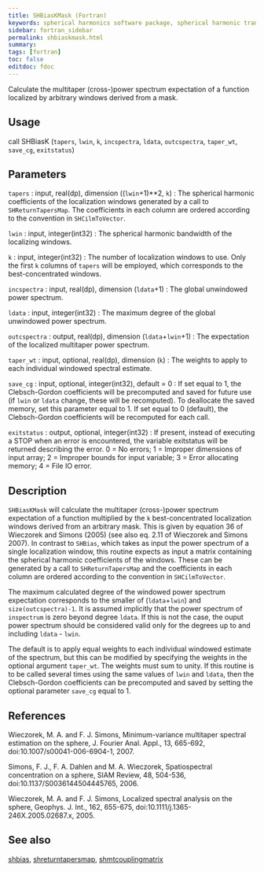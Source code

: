 ```yaml
---
title: SHBiasKMask (Fortran)
keywords: spherical harmonics software package, spherical harmonic transform, legendre functions, multitaper spectral analysis, fortran, Python, gravity, magnetic field
sidebar: fortran_sidebar
permalink: shbiaskmask.html
summary:
tags: [fortran]
toc: false
editdoc: fdoc
---
```


Calculate the multitaper (cross-)power spectrum expectation of a function localized by arbitrary windows derived from a mask.

## Usage

call SHBiasK (`tapers`, `lwin`, `k`, `incspectra`, `ldata`, `outcspectra`, `taper_wt`, `save_cg`, `exitstatus`)

## Parameters

`tapers` : input, real(dp), dimension ((`lwin`+1)**2, `k`)
:   The spherical harmonic coefficients of the localization windows generated by a call to `SHReturnTapersMap`. The coefficients in each column are ordered according to the convention in `SHCilmToVector`.

`lwin` : input, integer(int32)
:   The spherical harmonic bandwidth of the localizing windows.

`k` : input, integer(int32)
:   The number of localization windows to use. Only the first `k` columns of `tapers` will be employed, which corresponds to the best-concentrated windows.

`incspectra` : input, real(dp), dimension (`ldata`+1)
:   The global unwindowed power spectrum.

`ldata` : input, integer(int32)
:   The maximum degree of the global unwindowed power spectrum.

`outcspectra` : output, real(dp), dimension (`ldata`+`lwin`+1)
:   The expectation of the localized multitaper power spectrum.

`taper_wt` : input, optional, real(dp), dimension (`k`)
:   The weights to apply to each individual windowed spectral estimate.

`save_cg` : input, optional, integer(int32), default = 0
:   If set equal to 1, the Clebsch-Gordon coefficients will be precomputed and saved for future use (if `lwin` or `ldata` change, these will be recomputed). To deallocate the saved memory, set this parameter equal to 1. If set equal to 0 (default), the Clebsch-Gordon coefficients will be recomputed for each call.

`exitstatus` : output, optional, integer(int32)
:   If present, instead of executing a STOP when an error is encountered, the variable exitstatus will be returned describing the error. 0 = No errors; 1 = Improper dimensions of input array; 2 = Improper bounds for input variable; 3 = Error allocating memory; 4 = File IO error.

## Description

`SHBiasKMask` will calculate the multitaper (cross-)power spectrum expectation of a function multiplied by the `k` best-concentrated localization windows derived from an arbitrary mask. This is given by equation 36 of Wieczorek and Simons (2005) (see also eq. 2.11 of Wieczorek and Simons 2007). In contrast to `SHBias`, which takes as input the power spectrum of a single localization window, this routine expects as input a matrix containing the spherical harmonic coefficients of the windows. These can be generated by a call to `SHReturnTapersMap` and the coefficients in each column are ordered according to the convention in `SHCilmToVector`.

The maximum calculated degree of the windowed power spectrum expectation corresponds to the smaller of (`ldata`+`lwin`) and `size(outcspectra)-1`. It is assumed implicitly that the power spectrum of `inspectrum` is zero beyond degree `ldata`. If this is not the case, the ouput power spectrum should be considered valid only for the degrees up to and including `ldata` - `lwin`.

The default is to apply equal weights to each individual windowed estimate of the spectrum, but this can be modified by specifying the weights in the optional argument `taper_wt`. The weights must sum to unity. If this routine is to be called several times using the same values of `lwin` and `ldata`, then the Clebsch-Gordon coefficients can be precomputed and saved by setting the optional parameter `save_cg` equal to 1.

## References

Wieczorek, M. A. and F. J. Simons, Minimum-variance multitaper spectral estimation on the sphere, J. Fourier Anal. Appl., 13, 665-692, doi:10.1007/s00041-006-6904-1, 2007.

Simons, F. J., F. A. Dahlen and M. A. Wieczorek, Spatiospectral concentration on a sphere, SIAM Review, 48, 504-536, doi:10.1137/S0036144504445765, 2006. 

Wieczorek, M. A. and F. J. Simons, Localized spectral analysis on the sphere, 
Geophys. J. Int., 162, 655-675, doi:10.1111/j.1365-246X.2005.02687.x, 2005.

## See also

[shbias](shbias.html), [shreturntapersmap](shreturntapersmap.html), [shmtcouplingmatrix](shmtcouplingmatrix.html)
